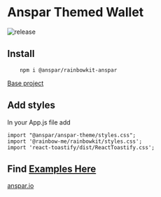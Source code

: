 # Anspar Themed Wallet

![release](https://github.com/anspar/rainbowkit-anspar/actions/workflows/release.yml/badge.svg?branch=main) 
## Install  
        npm i @anspar/rainbowkit-anspar

[Base project](https://github.com/rainbow-me/rainbowkit)
## Add styles
In your App.js file add

    import "@anspar/anspar-theme/styles.css";
    import '@rainbow-me/rainbowkit/styles.css'; 
    import 'react-toastify/dist/ReactToastify.css'; 

## Find [Examples Here](https://anspar.github.io/rainbowkit-anspar)

[anspar.io](anspar.io)
